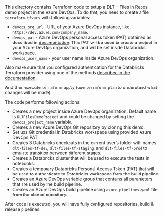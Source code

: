 This directory contains Terraform code to setup a DLT + Files in Repos demo project in the Azure DevOps.  To do that, you need to create a file `terraform.tfvars` with following variables:

* `devops_org_url`   - URL of your Azure DevOps instance, like, `https://dev.azure.com/company_name`.
* `devops_pat`       - Azure DevOps personal access token (PAT) obtained as described in [documentation](https://registry.terraform.io/providers/microsoft/azuredevops/latest/docs/guides/authenticating_using_the_personal_access_token).  This PAT will be used to create a project in your Azure DevOps organization, and will be set inside Databricks workspace.
* `devops_user_name` - your user name inside Azure DevOps organization.

Also make sure that you configured authentication for the Databricks Terraform provider using one of the methods [described in the documentation](https://registry.terraform.io/providers/databricks/databricks/latest/docs#authentication).

And then execute `terraform apply` (use `terraform plan` to understand what changes will be made).

The code performs following actions:

* Creates a new project inside Azure DevOps organization.  Default name is `DLTFilesDemoProject` and could be changed by setting the `devops_project_name` variable.
* Creates a new Azure DevOps Git repository by cloning this demo.
* Set ups Git credential in Databricks workspace using provided Azure DevOps PAT.
* Creates 3 Databricks checkouts in the current user's folder with names `dlt-files-tf-dev`, `dlt-files-tf-staging`, and `dlt-files-tf-prod` to emulate transition between different stages.
* Creates a Databricks cluster that will be used to execute the tests in notebooks.
* Creates a temporary Databricks Personal Access Token (PAT) that will be used to authenticate to Databricks workspace from the build pipeline.
* Creates an Azure DevOps variable group that contains all parameters that are used by the build pipeline.
* Creates an Azure DevOps build pipeline using `azure-pipelines.yaml` file from the cloned repository.

After code is executed, you will have fully configured repositories, build & release pipelines.
